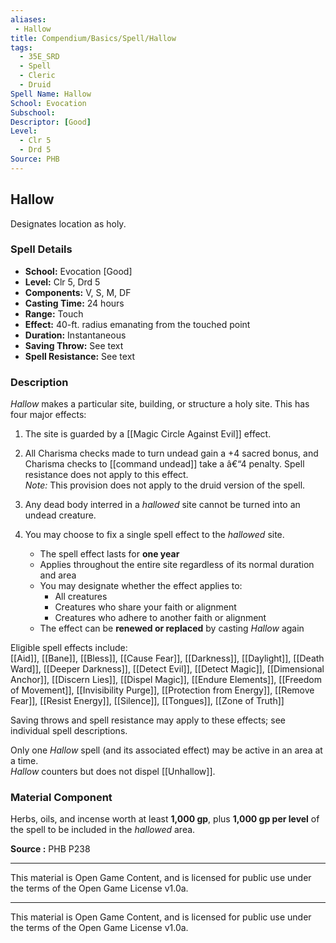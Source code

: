```yaml
---
aliases:
 - Hallow
title: Compendium/Basics/Spell/Hallow
tags:  
  - 35E_SRD  
  - Spell  
  - Cleric  
  - Druid  
Spell Name: Hallow
School: Evocation
Subschool: 
Descriptor: [Good]
Level:  
  - Clr 5  
  - Drd 5  
Source: PHB
---
```


## Hallow

Designates location as holy.

### Spell Details

- **School:** Evocation [Good]  
- **Level:** Clr 5, Drd 5  
- **Components:** V, S, M, DF  
- **Casting Time:** 24 hours  
- **Range:** Touch  
- **Effect:** 40-ft. radius emanating from the touched point  
- **Duration:** Instantaneous  
- **Saving Throw:** See text  
- **Spell Resistance:** See text  

### Description

*Hallow* makes a particular site, building, or structure a holy site. This has four major effects:

1. The site is guarded by a [[Magic Circle Against Evil]] effect.

2. All Charisma checks made to turn undead gain a +4 sacred bonus, and Charisma checks to [[command undead]] take a â€“4 penalty. Spell resistance does not apply to this effect.  
   *Note:* This provision does not apply to the druid version of the spell.

3. Any dead body interred in a *hallowed* site cannot be turned into an undead creature.

4. You may choose to fix a single spell effect to the *hallowed* site.  
   - The spell effect lasts for **one year**  
   - Applies throughout the entire site regardless of its normal duration and area  
   - You may designate whether the effect applies to:
     - All creatures  
     - Creatures who share your faith or alignment  
     - Creatures who adhere to another faith or alignment  
   - The effect can be **renewed or replaced** by casting *Hallow* again

Eligible spell effects include:  
[[Aid]], [[Bane]], [[Bless]], [[Cause Fear]], [[Darkness]], [[Daylight]], [[Death Ward]], [[Deeper Darkness]], [[Detect Evil]], [[Detect Magic]], [[Dimensional Anchor]], [[Discern Lies]], [[Dispel Magic]], [[Endure Elements]], [[Freedom of Movement]], [[Invisibility Purge]], [[Protection from Energy]], [[Remove Fear]], [[Resist Energy]], [[Silence]], [[Tongues]], [[Zone of Truth]]

Saving throws and spell resistance may apply to these effects; see individual spell descriptions.

Only one *Hallow* spell (and its associated effect) may be active in an area at a time.  
*Hallow* counters but does not dispel [[Unhallow]].

### Material Component

Herbs, oils, and incense worth at least **1,000 gp**, plus **1,000 gp per level** of the spell to be included in the *hallowed* area.


**Source :** PHB P238

---

This material is Open Game Content, and is licensed for public use under  
the terms of the Open Game License v1.0a.

---

This material is Open Game Content, and is licensed for public use under the terms of the Open Game License v1.0a.
